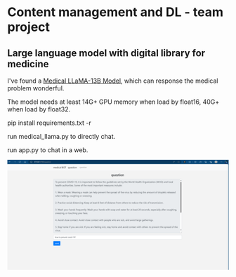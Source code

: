 # Content management and DL - team project

## Large language model with digital library for medicine

I've found a [Medical LLaMA-13B Model](https://huggingface.co/shibing624/ziya-llama-13b-medical-merged), which can response the medical problem wonderful.

The model needs at least 14G+ GPU memory when load by float16, 40G+ when load by float32.

pip install requirements.txt -r

run medical_llama.py to directly chat.

run app.py to chat in a web.

![示例图片](./image/README/test.png)
